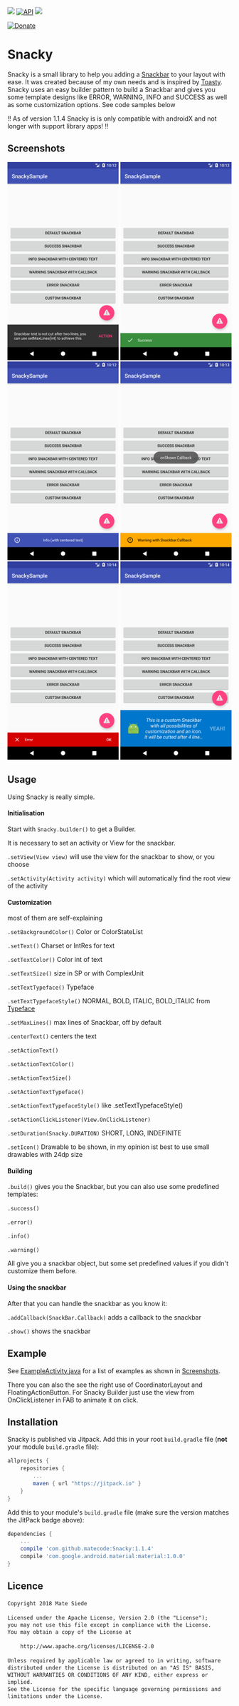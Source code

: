 [![](https://jitpack.io/v/matecode/Snacky.svg)](https://jitpack.io/#matecode/Snacky)
[![API](https://img.shields.io/badge/API-14%2B-blue.svg?style=flat)](https://android-arsenal.com/api?level=14)
[![](https://img.shields.io/badge/LibHunt-Snacky-7DA800.svg?style=flat)](https://android.libhunt.com/project/snacky)

[![Donate](https://d1iczxrky3cnb2.cloudfront.net/button-small-green.png)](https://donorbox.org/matecode)

# Snacky

Snacky is a small library to help you adding a [Snackbar](https://developer.android.com/reference/android/support/design/widget/Snackbar.html) to your layout with ease. It was created because of my own needs and is inspired by [Toasty](https://github.com/GrenderG/Toasty). Snacky uses an easy builder pattern to build a Snackbar and gives you some template designs like ERROR, WARNING, INFO and SUCCESS as well as some customization options. See code samples below

:bangbang: As of version 1.1.4 Snacky is is only compatible with androidX and not longer with support library apps! :bangbang:

## Screenshots

<img src="screenshots/default.png" alt="Default" width="250">
<img src="screenshots/success.png" alt="Success" width="250">
<img src="screenshots/info.png" alt="Info" width="250">
<img src="screenshots/warning.png" alt="Warning" width="250">
<img src="screenshots/error.png" alt="Error" width="250">
<img src="screenshots/custom.png" alt="Custom" width="250">

## Usage

Using Snacky is really simple. 

#### Initialisation

Start with `Snacky.builder()` to get a Builder. 

It is necessary to set an activity or View for the snackbar.

`.setView(View view)` will use the view for the snackbar to show, or you choose

`.setActivity(Activity activity)` which will automatically find the root view of the activity

#### Customization

most of them are self-explaining

`.setBackgroundColor()` Color or ColorStateList

`.setText()` Charset or IntRes for text

`.setTextColor()` Color int of text

`.setTextSize()` size in SP or with ComplexUnit

`.setTextTypeface()` Typeface

`.setTextTypefaceStyle()` NORMAL, BOLD, ITALIC, BOLD_ITALIC from [Typeface](https://developer.android.com/reference/android/graphics/Typeface.html)

`.setMaxLines()` max lines of Snackbar, off by default

`.centerText()` centers the text

`.setActionText()`

`.setActionTextColor()`

`.setActionTextSize()`

`.setActionTextTypeface()`

`.setActionTextTypefaceStyle()` like .setTextTypefaceStyle()

`.setActionClickListener(View.OnClickListener)`

`.setDuration(Snacky.DURATION)` SHORT, LONG, INDEFINITE

`.setIcon()` Drawable to be shown, in my opinion ist best to use small drawables with 24dp size

#### Building

`.build()` gives you the Snackbar, but you can also use some predefined templates:

`.success()`

`.error()`

`.info()`

`.warning()`

All give you a snackbar object, but some set predefined values if you didn't customize them before.

#### Using the snackbar

After that you can handle the snackbar as you know it:

`.addCallback(SnackBar.Callback)` adds a callback to the snackbar

`.show()` shows the snackbar

## Example

See [ExampleActivity.java](https://github.com/matecode/Snacky/blob/master/app/src/main/java/de/mateware/snackysample/ExampleActivity.java) for a list of examples as shown in [Screenshots](#screenshots).

There you can also the see the right use of CoordinatorLayout and FloatingActionButton. For Snacky Builder just use the view from OnClickListener in FAB to animate it on click. 

## Installation

Snacky is published via Jitpack. Add this in your root `build.gradle` file (**not** your module `build.gradle` file):

```gradle
allprojects {
    repositories {
        ...
        maven { url "https://jitpack.io" }
    }
}
```

Add this to your module's `build.gradle` file (make sure the version matches the JitPack badge above):

```gradle
dependencies {
    ...
    compile 'com.github.matecode:Snacky:1.1.4'
    compile 'com.google.android.material:material:1.0.0'
}
```

## Licence

```
Copyright 2018 Mate Siede

Licensed under the Apache License, Version 2.0 (the "License");
you may not use this file except in compliance with the License.
You may obtain a copy of the License at

    http://www.apache.org/licenses/LICENSE-2.0

Unless required by applicable law or agreed to in writing, software
distributed under the License is distributed on an "AS IS" BASIS,
WITHOUT WARRANTIES OR CONDITIONS OF ANY KIND, either express or implied.
See the License for the specific language governing permissions and
limitations under the License.
```